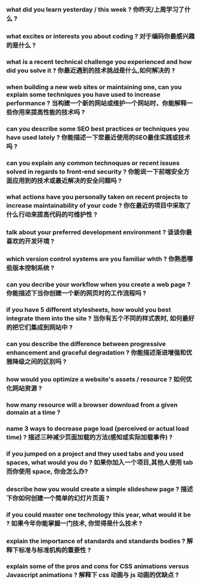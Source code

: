 ### what did you learn yesterday / this week ? 你昨天/上周学习了什么 ?

>  

### what excites or interests you about coding ? 对于编码你最感兴趣的是什么 ?

> 

### what is a recent technical challenge you experienced and how did you solve it ? 你最近遇到的技术挑战是什么,如何解决的 ?

> 

### when building a new web sites or maintaining one, can you explain some techniques you have used to increase performance ? 当构建一个新的网站或维护一个网站时，你能解释一些你用来提高性能的技术吗 ?

>

### can you describe some SEO best practices or techniques you have used lately ? 你能描述一下您最近使用的SEO最佳实践或技术吗 ?

>

### can you explain any common technoques or recent issues solved in regards to front-end security ? 你能说一下前端安全方面应用到的技术或最近解决的安全问题吗 ?

>

### what actions have you personally taken on recent projects to increase maintainability of your code ? 你在最近的项目中采取了什么行动来提高代码的可维护性 ?

> 

### talk about your preferred development environment ? 谈谈你最喜欢的开发环境 ?

>

### which version control systems are you familiar whth ? 你熟悉哪些版本控制系统 ?

>

### can you decribe your workflow when you create a web page ? 你能描述下当你创建一个新的网页时的工作流程吗 ?

> 

### if you have 5 different stylesheets, how would you best integrate them into the site ? 当你有五个不同的样式表时, 如何最好的把它们集成到网站中 ?

>

### can you describe the difference between progressive enhancement and graceful degradation ? 你能描述渐进增强和优雅降级之间的区别吗 ?

> 

### how would you optimize a website's assets / resource ? 如何优化网站资源 ?

>

### how many resource will a browser download from a given domain at a time ? 

>

### name 3 ways to decrease page load (perceived or actual load time) ? 描述三种减少页面加载的方法(感知或实际加载事件) ?

>

### if you jumped on a project and they used tabs and you used spaces, what would you do ? 如果你加入一个项目,其他人使用 tab 而你使用 space, 你会怎么办? 

>

### describe how you would create a simple slideshow page ? 描述下你如何创建一个简单的幻灯片页面 ? 

>

### if you could master one technology this year, what would it be ? 如果今年你能掌握一门技术, 你觉得是什么技术 ?

> 

### explain the importance of standards and standards bodies ? 解释下标准与标准机构的重要性 ? 

> 

### explain some of the pros and cons for CSS animations versus Javascript animations ? 解释下 css 动画与 js 动画的优缺点 ? 

> 